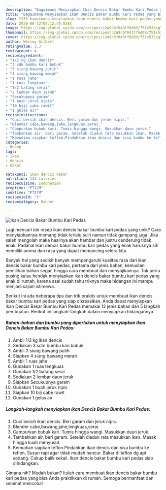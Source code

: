 ```yaml
---
description: "Bagaimana Menyiapkan Ikan Dencis Bakar Bumbu Kari Pedas yang Bikin Ngiler"
title: "Bagaimana Menyiapkan Ikan Dencis Bakar Bumbu Kari Pedas yang Bikin Ngiler"
slug: 2135-bagaimana-menyiapkan-ikan-dencis-bakar-bumbu-kari-pedas-yang-bikin-ngiler
date: 2020-08-12T04:12:49.838Z
image: https://img-global.cpcdn.com/recipes/c2a9c6f043ff6d09/751x532cq70/ikan-dencis-bakar-bumbu-kari-pedas-foto-resep-utama.jpg
thumbnail: https://img-global.cpcdn.com/recipes/c2a9c6f043ff6d09/751x532cq70/ikan-dencis-bakar-bumbu-kari-pedas-foto-resep-utama.jpg
cover: https://img-global.cpcdn.com/recipes/c2a9c6f043ff6d09/751x532cq70/ikan-dencis-bakar-bumbu-kari-pedas-foto-resep-utama.jpg
author: Wesley Gilbert
ratingvalue: 3.3
reviewcount: 4
recipeingredient:
- "1/2 kg ikan dencis"
- "3 sdm bumbu kari bubuk"
- "3 siung bawang putih"
- "4 siung bawang merah"
- "1 ruas jahe"
- "1 ruas lengkuas"
- "1/2 batang serai"
- "2 lembar daun jeruk"
- "Secukupnya garam"
- "1 buah jeruk nipis"
- "10 biji cabe rawit"
- "1 gelas air"
recipeinstructions:
- "Cuci bersih ikan dencis. Beri garam dan jeruk nipis."
- "Blender cabe,bawang,jahe,lengkuas,serai."
- "Campurkan bubuk kari. Tumis hingga wangi. Masukkan daun jeruk."
- "Tambahkan air, beri garam. Setelah diaduk rata masukkan ikan. Masak hingga kuah menyusut."
- "Kemudian siapkan teflon.Pindahkan ikan dencis dan sisa bumbu ke teflon. Susun rapi agar tidak mudah hancur. Bakar di teflon dg api sedang. Cukup balik sekali. Ikan dencis bakar bumbu kari pedas siap dihidangkan."
categories:
- Resep
tags:
- ikan
- dencis
- bakar

katakunci: ikan dencis bakar 
nutrition: 133 calories
recipecuisine: Indonesian
preptime: "PT12M"
cooktime: "PT37M"
recipeyield: "1"
recipecategory: Dinner

---
```



![Ikan Dencis Bakar Bumbu Kari Pedas](https://img-global.cpcdn.com/recipes/c2a9c6f043ff6d09/751x532cq70/ikan-dencis-bakar-bumbu-kari-pedas-foto-resep-utama.jpg)

Lagi mencari ide resep ikan dencis bakar bumbu kari pedas yang unik? Cara menyiapkannya memang tidak terlalu sulit namun tidak gampang juga. Jika salah mengolah maka hasilnya akan hambar dan justru cenderung tidak enak. Padahal ikan dencis bakar bumbu kari pedas yang enak harusnya sih memiliki aroma dan rasa yang dapat memancing selera kita.

Banyak hal yang sedikit banyak mempengaruhi kualitas rasa dari ikan dencis bakar bumbu kari pedas, pertama dari jenis bahan, kemudian pemilihan bahan segar, hingga cara membuat dan menyajikannya. Tak perlu pusing kalau hendak menyiapkan ikan dencis bakar bumbu kari pedas yang enak di rumah, karena asal sudah tahu triknya maka hidangan ini mampu menjadi sajian istimewa.




Berikut ini ada beberapa tips dan trik praktis untuk membuat ikan dencis bakar bumbu kari pedas yang siap dikreasikan. Anda dapat menyiapkan Ikan Dencis Bakar Bumbu Kari Pedas memakai 12 jenis bahan dan 5 langkah pembuatan. Berikut ini langkah-langkah dalam menyiapkan hidangannya.

<!--inarticleads1-->

##### Bahan-bahan dan bumbu yang diperlukan untuk menyiapkan Ikan Dencis Bakar Bumbu Kari Pedas:

1. Ambil 1/2 kg ikan dencis
1. Sediakan 3 sdm bumbu kari bubuk
1. Ambil 3 siung bawang putih
1. Siapkan 4 siung bawang merah
1. Ambil 1 ruas jahe
1. Gunakan 1 ruas lengkuas
1. Gunakan 1/2 batang serai
1. Sediakan 2 lembar daun jeruk
1. Siapkan Secukupnya garam
1. Gunakan 1 buah jeruk nipis
1. Siapkan 10 biji cabe rawit
1. Gunakan 1 gelas air




<!--inarticleads2-->

##### Langkah-langkah menyiapkan Ikan Dencis Bakar Bumbu Kari Pedas:

1. Cuci bersih ikan dencis. Beri garam dan jeruk nipis.
1. Blender cabe,bawang,jahe,lengkuas,serai.
1. Campurkan bubuk kari. Tumis hingga wangi. Masukkan daun jeruk.
1. Tambahkan air, beri garam. Setelah diaduk rata masukkan ikan. Masak hingga kuah menyusut.
1. Kemudian siapkan teflon.Pindahkan ikan dencis dan sisa bumbu ke teflon. Susun rapi agar tidak mudah hancur. Bakar di teflon dg api sedang. Cukup balik sekali. Ikan dencis bakar bumbu kari pedas siap dihidangkan.




Gimana nih? Mudah bukan? Itulah cara membuat ikan dencis bakar bumbu kari pedas yang bisa Anda praktikkan di rumah. Semoga bermanfaat dan selamat mencoba!
